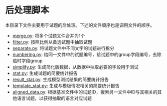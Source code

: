 # 后处理脚本

本目录下文件主要用于试题的后处理。下述的文件顺序也是调用文件的顺序。
- [merge.py](merge.py): 将多个试题文件合并为1个
- [filter.py](filter.py): 按照比例从备选试题中抽取试题
- [separate.py](separate.py): 将试题文件中不同文字的试题进行拆分
- [numbering.py](numbering.py): 给同一文件中的试题编号，给试题中的group字段编号，去除临时字段group
- [simplify.py](simplify.py): 生成简化版数据，从数据中抽取必要的字段用于测试
- [stat.py](stat.py): 生成试题的简要统计报告
- [result_stat.py](result_stat.py): 生成模型测试结果的简要统计报告
- [template_stat.py](template_stat.py): 生成与模板情况相关的简要统计报告
- [aligned_data.py](aligned_data.py): 根据基准文件中的试题ID，搜索另一文件中ID与其相关的其他语言试题，以获得抽取的语言对应试题